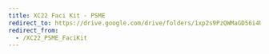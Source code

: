 ```yaml
---
title: XC22 Faci Kit - PSME
redirect_to: https://drive.google.com/drive/folders/1xp2s9PzQWMaGD56i4U5k-lqXin_g8Eb4?usp=sharing
redirect_from: 
  - /XC22_PSME_FaciKit
---
```

